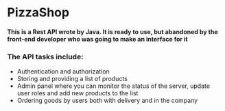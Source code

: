 # PizzaShop
#### This is a Rest API wrote by Java. It is ready to use, but abandoned by the front-end developer who was going to make an interface for it

### The API tasks include:
* Authentication and authorization
* Storing and providing a list of products
* Admin panel where you can monitor the status of the server, update user roles and add new products to the list
* Ordering goods by users both with delivery and in the company
